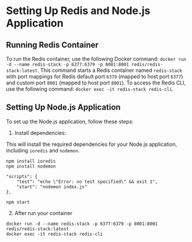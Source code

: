 # Setting Up Redis and Node.js Application

## Running Redis Container

To run the Redis container, use the following Docker command: `docker run -d --name redis-stack -p 6377:6379 -p 8001:8001 redis/redis-stack:latest`. This command starts a Redis container named `redis-stack` with port mappings for Redis default port `6379` (mapped to host port `6377`) and custom port `8001` (mapped to host port `8001`). To access the Redis CLI, use the following command: `docker exec -it redis-stack redis-cli`.

## Setting Up Node.js Application

To set up the Node.js application, follow these steps:

1. Install dependencies: 

This will install the required dependencies for your Node.js application, including `ioredis` and `nodemon`.

```
npm install ioredis
npm install nodemon

"scripts": {
    "test": "echo \"Error: no test specified\" && exit 1",
    "start": "nodemon index.js"
},

npm start
```
2. After run your container

```
docker run -d --name redis-stack -p 6377:6379 -p 8001:8001 redis/redis-stack:latest
docker exec -it redis-stack redis-cli

```